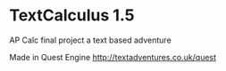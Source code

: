 # TextCalculus 1.5

AP Calc final project a text based adventure

Made in Quest Engine
http://textadventures.co.uk/quest
